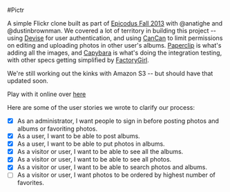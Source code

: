 #Pictr

A simple Flickr clone built as part of [Epicodus Fall 2013](http://epicodus.com) with @anatighe and @dustinbrownman. We covered a lot of territory in building this project -- using [Devise](https://github.com/plataformatec/devise) for user authentication, and using [CanCan](https://github.com/ryanb/cancan) to limit permissions on editing and uploading photos in other user's albums. [Paperclip](https://github.com/thoughtbot/paperclip) is what's adding all the images, and [Capybara](https://github.com/jnicklas/capybara) is what's doing the integration testing, with other specs getting simplified by [FactoryGirl](https://github.com/thoughtbot/factory_girl).

We're still working out the kinks with Amazon S3 -- but should have that updated soon.

Play with it online over [here](http://pictr.herokuapp.com)

Here are some of the user stories we wrote to clarify our process:
* [x] As an administrator, I want people to sign in before posting photos and albums or favoriting photos.
* [x] As a user, I want to be able to post albums.
* [x] As a user, I want to be able to put photos in albums.
* [x] As a visitor or user, I want to be able to see all the albums.
* [x] As a visitor or user, I want to be able to see all photos.
* [x] As a visitor or user, I want to be able to search photos and albums.
* [ ] As a visitor or user, I want photos to be ordered by highest number of favorites.
